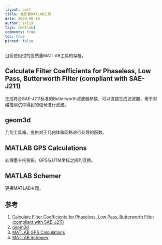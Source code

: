 ```yaml
---
layout: post
title: 高质量MATLAB工具
date: 2020-06-10
author: zxl19
tags: [matlab]
comments: true
toc: true
pinned: false
---
```


目前使用过的高质量MATLAB工具的存档。

<!-- more -->

## Calculate Filter Coefficients for Phaseless, Low Pass, Butterworth Filter (compliant with SAE-J211)

生成符合SAE-J211标准的Butterworth滤波器参数，可以直接生成滤波器，用于对碰撞测试中得到的信号进行滤波。

## geom3d

几何工具箱，提供对于几何体和网格进行处理的函数。

## MATLAB GPS Calculations

处理墨卡托投影，GPS与UTM坐标之间的互换。

## MATLAB Schemer

更换MATLAB主题。

## 参考

1. [Calculate Filter Coefficients for Phaseless, Low Pass, Butterworth Filter (compliant with SAE-J211)](https://www.mathworks.com/matlabcentral/fileexchange/61852-calculate-filter-coefficients-for-phaseless-low-pass-butterworth-filter-compliant-with-sae-j211)
2. [geom3d](https://www.mathworks.com/matlabcentral/fileexchange/24484-geom3d)
3. [MATLAB GPS Calculations](https://github.com/alexbuczynsky/MATLAB-GPS-Calculations)
4. [MATLAB Schemer](https://www.github.com/scottclowe/matlab-schemer)

